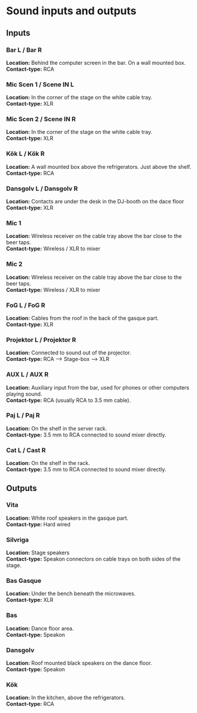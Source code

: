 # Sound inputs and outputs

## Inputs

### Bar L / Bar R

**Location:** Behind the computer screen in the bar. On a wall mounted box. \
**Contact-type:** RCA

### Mic Scen 1 / Scene IN L

**Location:** In the corner of the stage on the white cable tray. \
**Contact-type:** XLR

### Mic Scen 2 / Scene IN R

**Location:** In the corner of the stage on the white cable tray. \
**Contact-type:** XLR

### Kök L / Kök R

**Location:** A wall mounted box above the refrigerators. Just above the
shelf. \
**Contact-type:** RCA

### Dansgolv L / Dansgolv R

**Location:** Contacts are under the desk in the DJ-booth on the dace floor \
**Contact-type:** XLR

### Mic 1

**Location:** Wireless receiver on the cable tray above the bar close to the
beer taps. \
**Contact-type:** Wireless / XLR to mixer

### Mic 2

**Location:** Wireless receiver on the cable tray above the bar close to the
beer taps. \
**Contact-type:** Wireless / XLR to mixer

### FoG L / FoG R

**Location:** Cables from the roof in the back of the gasque part. \
**Contact-type:** XLR

### Projektor L / Projektor R

**Location:** Connected to sound out of the projector. \
**Contact-type:** RCA ⟶ Stage-box ⟶ XLR

### AUX L / AUX R

**Location:** Auxiliary input from the bar, used for phones or other computers
playing sound. \
**Contact-type:** RCA (usually RCA to 3.5 mm cable).

### Paj L / Paj R

**Location:** On the shelf in the server rack. \
**Contact-type:** 3.5 mm to RCA connected to sound mixer directly.

### Cat L / Cast R

**Location:** On the shelf in the rack. \
**Contact-type:** 3.5 mm to RCA connected to sound mixer directly.

## Outputs

### Vita

**Location:** White roof speakers in the gasque part. \
**Contact-type:** Hard wired

### Silvriga

**Location:** Stage speakers \
**Contact-type:** Speakon connectors on cable trays on both sides of the stage.

### Bas Gasque

**Location:** Under the bench beneath the microwaves. \
**Contact-type:** XLR

### Bas

**Location:** Dance floor area. \
**Contact-type:** Speakon

### Dansgolv

**Location:** Roof mounted black speakers on the dance floor. \
**Contact-type:** Speakon

### Kök

**Location:** In the kitchen, above the refrigerators. \
**Contact-type:** RCA
